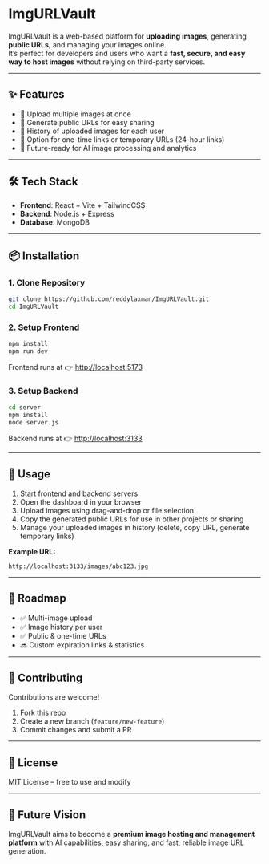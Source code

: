 # ImgURLVault

ImgURLVault is a web-based platform for **uploading images**, generating **public URLs**, and managing your images online.  
It’s perfect for developers and users who want a **fast, secure, and easy way to host images** without relying on third-party services.

---

## ✨ Features

- 🔹 Upload multiple images at once
- 🔹 Generate public URLs for easy sharing
- 🔹 History of uploaded images for each user
- 🔹 Option for one-time links or temporary URLs (24-hour links)
- 🔹 Future-ready for AI image processing and analytics

---

## 🛠️ Tech Stack

- **Frontend**: React + Vite + TailwindCSS
- **Backend**: Node.js + Express
- **Database**: MongoDB

---

## 📦 Installation

### 1. Clone Repository

```bash
git clone https://github.com/reddylaxman/ImgURLVault.git
cd ImgURLVault
```

### 2. Setup Frontend

```bash
npm install
npm run dev
```

Frontend runs at 👉 [http://localhost:5173](http://localhost:5173)

### 3. Setup Backend

```bash
cd server
npm install
node server.js
```

Backend runs at 👉 [http://localhost:3133](http://localhost:3133)

---

## 📌 Usage

1. Start frontend and backend servers
2. Open the dashboard in your browser
3. Upload images using drag-and-drop or file selection
4. Copy the generated public URLs for use in other projects or sharing
5. Manage your uploaded images in history (delete, copy URL, generate temporary links)

**Example URL:**

```
http://localhost:3133/images/abc123.jpg
```

---

## 🧩 Roadmap

- ✅ Multi-image upload
- ✅ Image history per user
- ✅ Public & one-time URLs
- 🔜 Custom expiration links & statistics

---

## 🤝 Contributing

Contributions are welcome!

1. Fork this repo
2. Create a new branch (`feature/new-feature`)
3. Commit changes and submit a PR

---

## 📄 License

MIT License – free to use and modify

---

## 🚀 Future Vision

ImgURLVault aims to become a **premium image hosting and management platform** with AI capabilities, easy sharing, and fast, reliable image URL generation.
